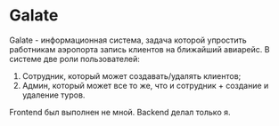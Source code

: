 # Galate
Galate - информационная система, задача которой упростить работникам аэропорта запись клиентов на ближайший авиарейс.
В системе две роли пользователей: 
1) Сотрудник, который может создавать/удалять клиентов;
2) Админ, который может все то же, что и сотрудник + создание и удаление туров.

Frontend был выполнен не мной.
Backend делал только я.
